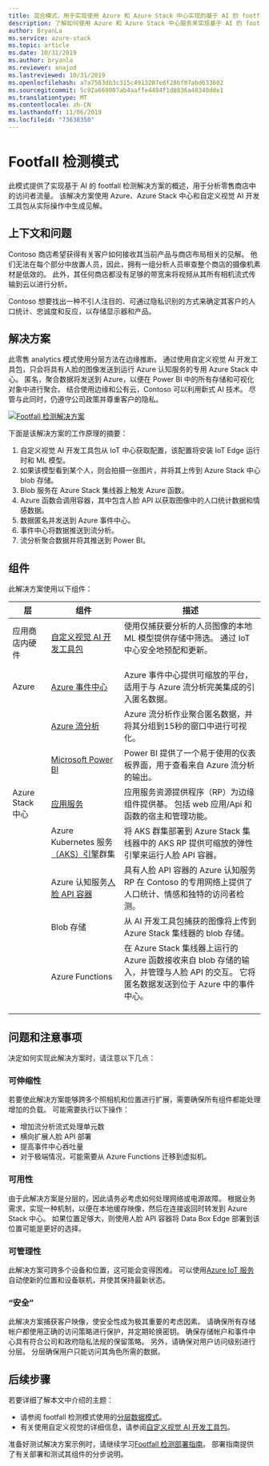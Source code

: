 ```yaml
---
title: 混合模式，用于实现使用 Azure 和 Azure Stack 中心实现的基于 AI 的 footfall 检测。
description: 了解如何使用 Azure 和 Azure Stack 中心服务来实现基于 AI 的 footfall 检测解决方案，以便分析零售商店流量。
author: BryanLa
ms.service: azure-stack
ms.topic: article
ms.date: 10/31/2019
ms.author: bryanla
ms.reviewer: anajod
ms.lastreviewed: 10/31/2019
ms.openlocfilehash: a7a7563db3c315c4913287e8f286f07abd633602
ms.sourcegitcommit: 5c92a669007ab4aaffe4484f1d8836a40340dde1
ms.translationtype: MT
ms.contentlocale: zh-CN
ms.lasthandoff: 11/06/2019
ms.locfileid: "73638350"
---
```

# <a name="footfall-detection-pattern"></a>Footfall 检测模式

此模式提供了实现基于 AI 的 footfall 检测解决方案的概述，用于分析零售商店中的访问者流量。 该解决方案使用 Azure、Azure Stack 中心和自定义视觉 AI 开发工具包从实际操作中生成见解。

## <a name="context-and-problem"></a>上下文和问题

Contoso 商店希望获得有关客户如何接收其当前产品与商店布局相关的见解。 他们无法在每个部分中放置人员，因此，拥有一组分析人员审查整个商店的摄像机素材是低效的。 此外，其任何商店都没有足够的带宽来将视频从其所有相机流式传输到云以进行分析。 

Contoso 想要找出一种不引人注目的、可通过隐私识别的方式来确定其客户的人口统计、忠诚度和反应，以存储显示器和产品。

## <a name="solution"></a>解决方案

此零售 analytics 模式使用分层方法在边缘推断。 通过使用自定义视觉 AI 开发工具包，只会将具有人脸的图像发送到运行 Azure 认知服务的专用 Azure Stack 中心。 匿名，聚合数据将发送到 Azure，以便在 Power BI 中的所有存储和可视化对象中进行聚合。 结合使用边缘和公有云，Contoso 可以利用新式 AI 技术。 尽管与此同时，仍遵守公司政策并尊重客户的隐私。

[![Footfall 检测解决方案](media/pattern-retail-footfall-detection/solution-architecture.png)](media/pattern-retail-footfall-detection/solution-architecture.png)

下面是该解决方案的工作原理的摘要： 

1. 自定义视觉 AI 开发工具包从 IoT 中心获取配置，该配置将安装 IoT Edge 运行时和 ML 模型。
2. 如果该模型看到某个人，则会拍摄一张图片，并将其上传到 Azure Stack 中心 blob 存储。 
3. Blob 服务在 Azure Stack 集线器上触发 Azure 函数。 
4. Azure 函数会调用容器，其中包含人脸 API 以获取图像中的人口统计数据和情感数据。
5. 数据匿名并发送到 Azure 事件中心。
6. 事件中心将数据推送到流分析。
7. 流分析聚合数据并将其推送到 Power BI。

## <a name="components"></a>组件

此解决方案使用以下组件：

| 层 | 组件 | 描述 |
|----------|-----------|-------------|
| 应用商店内硬件 | [自定义视觉 AI 开发工具包](https://azure.github.io/Vision-AI-DevKit-Pages/) | 使用仅捕获要分析的人员图像的本地 ML 模型提供存储中筛选。 通过 IoT 中心安全地预配和更新。<br><br>|
| Azure | [Azure 事件中心](/azure/event-hubs/) | Azure 事件中心提供可缩放的平台，适用于与 Azure 流分析完美集成的引入匿名数据。 |
|  | [Azure 流分析](/azure/stream-analytics/) | Azure 流分析作业聚合匿名数据，并将其分组到15秒的窗口中进行可视化。 |
|  | [Microsoft Power BI](https://powerbi.microsoft.com/) | Power BI 提供了一个易于使用的仪表板界面，用于查看来自 Azure 流分析的输出。 |
| Azure Stack 中心 | [应用服务](../operator/azure-stack-app-service-overview.md) | 应用服务资源提供程序（RP）为边缘组件提供基。 包括 web 应用/Api 和函数的宿主和管理功能。 |
| | Azure Kubernetes 服务[（AKS）引擎](https://github.com/Azure/aks-engine)群集 | 将 AKS 群集部署到 Azure Stack 集线器中的 AKS RP 提供可缩放的弹性引擎来运行人脸 API 容器。 |
| | Azure 认知服务[人脸 API 容器](/azure/cognitive-services/face/face-how-to-install-containers)| 具有人脸 API 容器的 Azure 认知服务 RP 在 Contoso 的专用网络上提供了人口统计、情感和独特的访问者检测。 |
| | Blob 存储 | 从 AI 开发工具包捕获的图像将上传到 Azure Stack 集线器的 blob 存储。 |
| | Azure Functions | 在 Azure Stack 集线器上运行的 Azure 函数接收来自 blob 存储的输入，并管理与人脸 API 的交互。 它将匿名数据发送到位于 Azure 中的事件中心。<br><br>|

## <a name="issues-and-considerations"></a>问题和注意事项

决定如何实现此解决方案时，请注意以下几点：

### <a name="scalability"></a>可伸缩性 

若要使此解决方案能够跨多个照相机和位置进行扩展，需要确保所有组件都能处理增加的负载。 可能需要执行以下操作：

- 增加流分析流式处理单元数
- 横向扩展人脸 API 部署
- 提高事件中心吞吐量
- 对于极端情况，可能需要从 Azure Functions 迁移到虚拟机。

### <a name="availability"></a>可用性

由于此解决方案是分层的，因此请务必考虑如何处理网络或电源故障。 根据业务需求，实现一种机制，以便在本地缓存映像，然后在连接返回时转发到 Azure Stack 中心。 如果位置足够大，则使用人脸 API 容器将 Data Box Edge 部署到该位置可能是更好的选择。

### <a name="manageability"></a>可管理性

此解决方案可跨多个设备和位置，这可能会变得困难。 可以使用[Azure IoT 服务](/azure/iot-fundamentals/)自动使新的位置和设备联机，并使其保持最新状态。 

### <a name="security"></a>“安全”

此解决方案捕获客户映像，使安全性成为极其重要的考虑因素。 请确保所有存储帐户都使用正确的访问策略进行保护，并定期轮换密钥。 确保存储帐户和事件中心具有符合公司和政府隐私法规的保留策略。 另外，请确保对用户访问级别进行分层。 分层确保用户只能访问其角色所需的数据。

## <a name="next-steps"></a>后续步骤

若要详细了解本文中介绍的主题：
- 请参阅 footfall 检测模式使用的[分层数据模式](https://aka.ms/tiereddatadeploy)。
- 有关使用自定义视觉的详细信息，请参阅[自定义视觉 AI 开发工具包](https://azure.github.io/Vision-AI-DevKit-Pages/)。 

准备好测试解决方案示例时，请继续学习[Footfall 检测部署指南](solution-deployment-guide-retail-footfall-detection.md)。 部署指南提供了有关部署和测试其组件的分步说明。